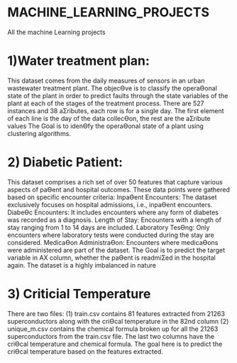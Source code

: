 # MACHINE_LEARNING_PROJECTS
All the machine Learning projects 


# 1)Water treatment plan: 
This dataset comes from the daily measures of sensors in an urban wastewater treatment plant. The
objecƟve is to classify the operaƟonal state of the plant in order to predict faults through the
state variables of the plant at each of the stages of the treatment process. There are 527 instances and 38
aƩributes, each row is for a single day. The first element of each line is the day of the data collecƟon, the
rest are the aƩribute values
The Goal is to idenƟfy the operaƟonal state of a plant using clustering algorithms.

#  2) Diabetic Patient:
This dataset comprises a rich set of over 50 features that capture various aspects of paƟent and hospital
outcomes. These data points were gathered based on specific encounter criteria:
InpaƟent Encounters: The dataset exclusively focuses on hospital admissions, i.e., inpaƟent
encounters.
DiabeƟc Encounters: It includes encounters where any form of diabetes was recorded as a diagnosis.
Length of Stay: Encounters with a length of stay ranging from 1 to 14 days are included.
Laboratory TesƟng: Only encounters where laboratory tests were conducted during the stay are
considered.
MedicaƟon AdministraƟon: Encounters where medicaƟons were administered are part of the
dataset.
The Goal is to predict the target variable in AX column, whether the paƟent is readmiƩed in the hospital
again. The dataset is a highly imbalanced in nature


#  3) Criticial Temperature
There are two files:
(1) train.csv contains 81 features extracted from 21263 superconductors along with the criƟcal
temperature in the 82nd column
(2) unique_m.csv contains the chemical formula broken up for all the 21263 superconductors from the
train.csv file. The last two columns have the criƟcal temperature and chemical formula.
The goal here is to predict the criƟcal temperature based on the features extracted.


